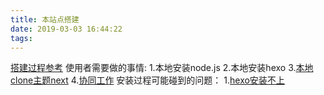 ```yaml
---
title: 本站点搭建
date: 2019-03-03 16:44:22
tags:
---
```

[搭建过程参考](https://runjaelyn.github.io/2017/07/15/themeBlog/)
使用者需要做的事情:
1.本地安装node.js
2.本地安装hexo
3.[本地clone主题next](http://theme-next.iissnan.com/getting-started.html)
4.[协同工作](http://simonenfp.github.io/2017/09/13/hexo博客多电脑协同发布/)
安装过程可能碰到的问题：
1.[hexo安装不上](https://www.itfanr.cc/2017/10/27/problems-for-configuring-hexo-blog-in-mac/)
